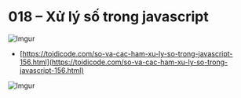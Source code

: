 # 018 – Xử lý số trong javascript

![Imgur](https://i.imgur.com/kACT1mC.png)  

* [https://toidicode.com/so-va-cac-ham-xu-ly-so-trong-javascript-156.html](https://toidicode.com/so-va-cac-ham-xu-ly-so-trong-javascript-156.html)  

![Imgur](https://i.imgur.com/ABVfwIP.png)  